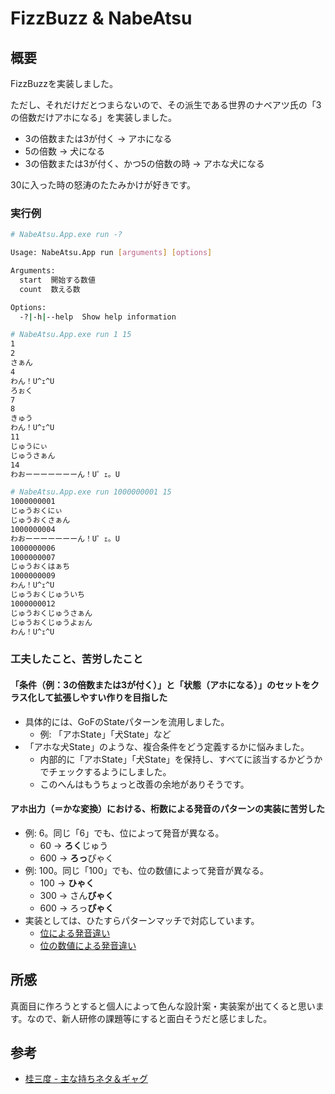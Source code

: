 # FizzBuzz & NabeAtsu

## 概要

FizzBuzzを実装しました。

ただし、それだけだとつまらないので、その派生である世界のナベアツ氏の「3の倍数だけアホになる」を実装しました。

- 3の倍数または3が付く → アホになる
- 5の倍数 → 犬になる
- 3の倍数または3が付く、かつ5の倍数の時 → アホな犬になる

30に入った時の怒涛のたたみかけが好きです。

### 実行例

```sh
# NabeAtsu.App.exe run -?

Usage: NabeAtsu.App run [arguments] [options]

Arguments:
  start  開始する数値
  count  数える数

Options:
  -?|-h|--help  Show help information
```

```sh
# NabeAtsu.App.exe run 1 15
1
2
さぁん
4
わん！U^ｪ^U
ろぉく
7
8
きゅう
わん！U^ｪ^U
11
じゅうにぃ
じゅうさぁん
14
わおーーーーーーーん！U゜ｪ。U
```

```sh
# NabeAtsu.App.exe run 1000000001 15
1000000001
じゅうおくにぃ
じゅうおくさぁん
1000000004
わおーーーーーーーん！U゜ｪ。U
1000000006
1000000007
じゅうおくはぁち
1000000009
わん！U^ｪ^U
じゅうおくじゅういち
1000000012
じゅうおくじゅうさぁん
じゅうおくじゅうよぉん
わん！U^ｪ^U
```

### 工夫したこと、苦労したこと

#### 「条件（例：3の倍数または3が付く）」と「状態（アホになる）」のセットをクラス化して拡張しやすい作りを目指した

- 具体的には、GoFのStateパターンを流用しました。
    - 例: 「アホState」「犬State」など
- 「アホな犬State」のような、複合条件をどう定義するかに悩みました。
    - 内部的に「アホState」「犬State」を保持し、すべてに該当するかどうかでチェックするようにしました。
    - このへんはもうちょっと改善の余地がありそうです。

#### アホ出力（＝かな変換）における、桁数による発音のパターンの実装に苦労した

- 例: 6。同じ「6」でも、位によって発音が異なる。
    - 60 → **ろく**じゅう
    - 600 → **ろっ**ぴゃく
- 例: 100。同じ「100」でも、位の数値によって発音が異なる。
    - 100 → **ひゃく**
    - 300 → さん**びゃく**
    - 600 → ろっ**ぴゃく**
- 実装としては、ひたすらパターンマッチで対応しています。
    - [位による発音違い](./src/FizzBuzzSolution/NabeAtsu.Core/States/Lv1/FoolState.cs#L100)
    - [位の数値による発音違い](./src/FizzBuzzSolution/NabeAtsu.Core/States/Lv1/FoolState.cs#L174)

## 所感

真面目に作ろうとすると個人によって色んな設計案・実装案が出てくると思います。なので、新人研修の課題等にすると面白そうだと感じました。

## 参考

- [桂三度 - 主な持ちネタ＆ギャグ](https://ja.wikipedia.org/wiki/%E6%A1%82%E4%B8%89%E5%BA%A6#%E4%B8%BB%E3%81%AA%E6%8C%81%E3%81%A1%E3%83%8D%E3%82%BF%EF%BC%86%E3%82%AE%E3%83%A3%E3%82%B0)
